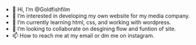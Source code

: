 - 👋 Hi, I’m @Goldfishfilm
- 👀 I’m interested in developing my own website for my media company.
- 🌱 I’m currently learning html, css, and working with wordpress.
- 💞️ I’m looking to collaborate on desgining flow and funtion of site.
- 📫 How to reach me at my email or dm me on instagram. 

<!---
Goldfishfilm/Goldfishfilm is a ✨ special ✨ repository because its `README.md` (this file) appears on your GitHub profile.
You can click the Preview link to take a look at your changes.
--->
